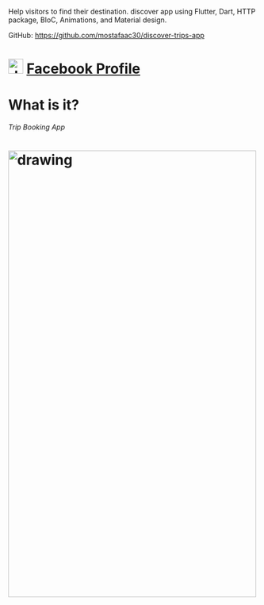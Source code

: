 Help visitors to find their destination. discover app using Flutter, Dart, HTTP package, BloC, Animations, and Material design.

GitHub: https://github.com/mostafaac30/discover-trips-app

# <img src="https://upload.wikimedia.org/wikipedia/commons/1/1b/Facebook_icon.svg" alt="drawing" width="30" height="30" /> [Facebook Profile](https://www.facebook.com/profile.php?id=100006473238307)

# What is it?

_Trip Booking App_

# <img src="./Screen Recording 2022-02-23 at 11.05.07 PM.gif" alt="drawing" width="500" height="900" /> 
